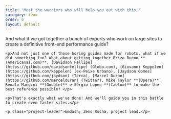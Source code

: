 ```yaml
---
title: 'Meet the warriors who will help you out with this!'
category: team
order: 0
layout: default
---
```


<div class="article">

  <div class="content-right">
    <p>And what if we got together a bunch of experts who work on large sites to create a definitive front-end performance guide?</p>

    <p>And not just one of those boring guides made for robots, what if we did something fun? What about getting together Briza Bueno **(Americanas.com)**, [Davidson Fellipe](https://github.com/davidsonfellipe) (Globo.com), [Giovanni Keppelen](https://github.com/keppelen) (ex-Peixe Urbano), [Jaydson Gomes](https://github.com/jaydson) (Terra), [Marcel Duran](https://github.com/marcelduran) (Twitter), Mike Taylor **(Opera)**, Renato Mangini **(Google)** e Sérgio Lopes **(Caelum)** to make the best reference possible? </p>

    <p>That's exactly what we've done! And we'll guide you in this battle to create even faster sites.</p>

    <p class="project-leader">&mdash; Zeno Rocha, project lead.</p>

  </div>

</div>